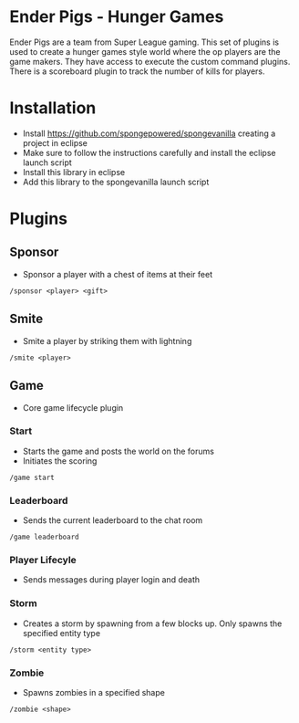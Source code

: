 # Ender Pigs - Hunger Games
Ender Pigs are a team from Super League gaming.  This set of plugins is used to create a hunger games style world where the op players are the game makers.  They have access to execute the custom command plugins.  There is a scoreboard plugin to track the number of kills for players.


# Installation
* Install https://github.com/spongepowered/spongevanilla creating a project in eclipse
* Make sure to follow the instructions carefully and install the eclipse launch script
* Install this library in eclipse
* Add this library to the spongevanilla launch script


# Plugins

## Sponsor
* Sponsor a player with a chest of items at their feet
```
/sponsor <player> <gift>
```

## Smite
* Smite a player by striking them with lightning
```
/smite <player>
```

## Game
* Core game lifecycle plugin

### Start
* Starts the game and posts the world on the forums
* Initiates the scoring
```
/game start
```

### Leaderboard
* Sends the current leaderboard to the chat room
```
/game leaderboard
```

### Player Lifecyle
* Sends messages during player login and death

### Storm
* Creates a storm by spawning from a few blocks up.  Only spawns the specified entity type
```
/storm <entity type>
```

### Zombie
* Spawns zombies in a specified shape
```
/zombie <shape>
```







